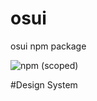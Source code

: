 # osui
osui npm package

![npm (scoped)](https://img.shields.io/npm/v/@joserosarioos/osui)


#Design System
